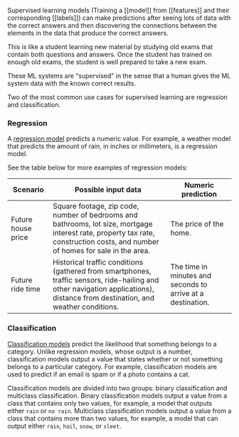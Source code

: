 Supervised learning models (Training a [[model]] from [[features]] and their corresponding [[labels]]) can make predictions after seeing lots of data with the correct answers and then discovering the connections between the elements in the data that produce the correct answers. 

This is like a student learning new material by studying old exams that contain both questions and answers. Once the student has trained on enough old exams, the student is well prepared to take a new exam. 

These ML systems are "supervised" in the sense that a human gives the ML system data with the known correct results.

Two of the most common use cases for supervised learning are regression and classification.

### Regression
A [regression model](https://developers.google.com/machine-learning/glossary#regression-model) predicts a numeric value. For example, a weather model that predicts the amount of rain, in inches or millimeters, is a regression model.

See the table below for more examples of regression models:

|Scenario|Possible input data|Numeric prediction|
|---|---|---|
|Future house price|Square footage, zip code, number of bedrooms and bathrooms, lot size, mortgage interest rate, property tax rate, construction costs, and number of homes for sale in the area.|The price of the home.|
|Future ride time|Historical traffic conditions (gathered from smartphones, traffic sensors, ride-hailing and other navigation applications), distance from destination, and weather conditions.|The time in minutes and seconds to arrive at a destination.|

### Classification
[Classification models](https://developers.google.com/machine-learning/glossary#classification-model) predict the likelihood that something belongs to a category. Unlike regression models, whose output is a number, classification models output a value that states whether or not something belongs to a particular category. For example, classification models are used to predict if an email is spam or if a photo contains a cat.

Classification models are divided into two groups: binary classification and multiclass classification. Binary classification models output a value from a class that contains only two values, for example, a model that outputs either `rain` or `no rain`. Multiclass classification models output a value from a class that contains more than two values, for example, a model that can output either `rain`, `hail`, `snow`, or `sleet`.

